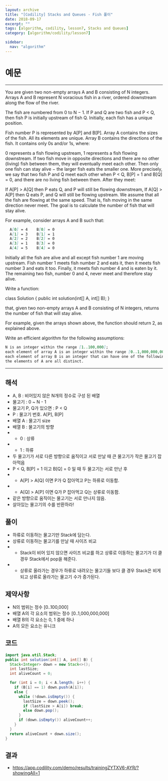 ```yaml
---
layout: archive
title: "[Codility] Stacks and Queues - Fish 풀이"
date: 2018-09-17
excerpt: ""
tags: [algorithm, codility, lesson7, Stacks and Queues]
category: [algorithm/codility/lesson7]

sidebar:
  nav: "algorithm"
---
```


# 예문

* * *

You are given two non-empty arrays A and B consisting of N integers. Arrays A and B represent N voracious fish in a river, ordered downstream along the flow of the river.

The fish are numbered from 0 to N − 1. If P and Q are two fish and P < Q, then fish P is initially upstream of fish Q. Initially, each fish has a unique position.

Fish number P is represented by A[P] and B[P]. Array A contains the sizes of the fish. All its elements are unique. Array B contains the directions of the fish. It contains only 0s and/or 1s, where:

0 represents a fish flowing upstream,
1 represents a fish flowing downstream.
If two fish move in opposite directions and there are no other (living) fish between them, they will eventually meet each other. Then only one fish can stay alive − the larger fish eats the smaller one. More precisely, we say that two fish P and Q meet each other when P < Q, B[P] = 1 and B[Q] = 0, and there are no living fish between them. After they meet:

If A[P] > A[Q] then P eats Q, and P will still be flowing downstream,
If A[Q] > A[P] then Q eats P, and Q will still be flowing upstream.
We assume that all the fish are flowing at the same speed. That is, fish moving in the same direction never meet. The goal is to calculate the number of fish that will stay alive.

For example, consider arrays A and B such that:

``` markdown
  A[0] = 4    B[0] = 0
  A[1] = 3    B[1] = 1
  A[2] = 2    B[2] = 0
  A[3] = 1    B[3] = 0
  A[4] = 5    B[4] = 0
```

Initially all the fish are alive and all except fish number 1 are moving upstream. Fish number 1 meets fish number 2 and eats it, then it meets fish number 3 and eats it too. Finally, it meets fish number 4 and is eaten by it. The remaining two fish, number 0 and 4, never meet and therefore stay alive.

Write a function:

class Solution { public int solution(int[] A, int[] B); }

that, given two non-empty arrays A and B consisting of N integers, returns the number of fish that will stay alive.

For example, given the arrays shown above, the function should return 2, as explained above.

Write an efficient algorithm for the following assumptions:

``` markdown
N is an integer within the range [1..100,000];
each element of array A is an integer within the range [0..1,000,000,000];
each element of array B is an integer that can have one of the following values: 0, 1;
the elements of A are all distinct.
```

* * *

## 해석

* A, B : 비어있지 않은 N개의 정수로 구성 된 배열
* 물고기 : 0 ~ N - 1
* 물고기 P, Q가 있으면 : P < Q
* P : 물고기 번호. A[P], B[P]
* 배열 A : 물고기 size
* 배열 B : 물고기의 방향
* * 0 : 상류
* * 1 : 하류
* 두 물고기가 서로 다른 방향으로 움직이고 서로 만날 때 큰 물고기가 작은 물고기 잡아먹음
* P < Q, B[P] = 1 이고 B[Q] = 0 일 때 두 물고기는 서로 만난 후
* * A[P] > A[Q] 이면 P가 Q 잡아먹고 P는 하류로 이동함.
* * A[Q] > A[P] 이면 Q가 P 잡아먹고 Q는 상류로 이동함.
* 같은 방향으로 움직이는 물고기는 서로 만나지 않음.
* 살아있는 물고기의 수를 반환하라!

## 풀이

* 하류로 이동하는 물고기만 Stack에 담는다.
* 상류로 이동하는 물고기를 만날 때 사이즈 비교
* * Stack이 비어 있지 않으면 사이즈 비교를 하고 상류로 이동하는 물고기가 더 클 경우 Stack에서 pop을 해준다.
* * 상류로 올라가는 경우가 하류로 내려오는 물고기들 보다 클 경우 Stack은 비게 되고 상류로 올라가는 물고기 수가 증가된다.

## 제약사항

* N의 범위는 정수 [0..100,000]
* 배열 A의 각 요소의 범위는 정수 [0..1,000,000,000]
* 배열 B의 각 요소는 0, 1 중에 하나
* A의 모든 요소는 유니크

## 코드

``` java
import java.util.Stack;
public int solution(int[] A, int[] B) {
  Stack<Integer> down = new Stack<>();
  int lastSize;
  int aliveCount = 0;

  for (int i = 0; i < A.length; i++) {
    if (B[i] == 1) down.push(A[i]);
    else {
      while (!down.isEmpty()) {
        lastSize = down.peek();
        if (lastSize > A[i]) break;
        else down.pop();
      }
      if (down.isEmpty()) aliveCount++;
    }
  }
  return aliveCount + down.size();
}
```

## 결과

* <https://app.codility.com/demo/results/trainingZYTXV6-AYR/?showingAll=1>